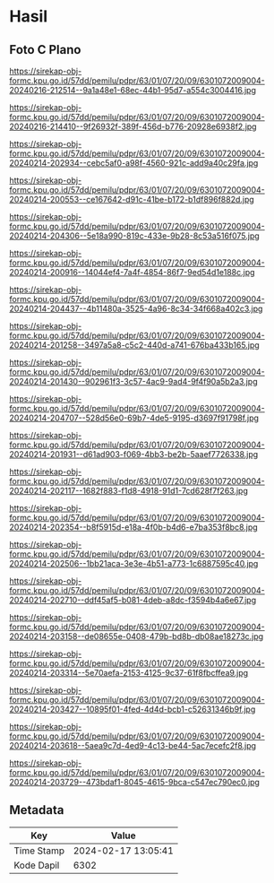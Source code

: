 # Hasil

## Foto C Plano

https://sirekap-obj-formc.kpu.go.id/57dd/pemilu/pdpr/63/01/07/20/09/6301072009004-20240216-212514--9a1a48e1-68ec-44b1-95d7-a554c3004416.jpg

https://sirekap-obj-formc.kpu.go.id/57dd/pemilu/pdpr/63/01/07/20/09/6301072009004-20240216-214410--9f26932f-389f-456d-b776-20928e6938f2.jpg

https://sirekap-obj-formc.kpu.go.id/57dd/pemilu/pdpr/63/01/07/20/09/6301072009004-20240214-202934--cebc5af0-a98f-4560-921c-add9a40c29fa.jpg

https://sirekap-obj-formc.kpu.go.id/57dd/pemilu/pdpr/63/01/07/20/09/6301072009004-20240214-200553--ce167642-d91c-41be-b172-b1df896f882d.jpg

https://sirekap-obj-formc.kpu.go.id/57dd/pemilu/pdpr/63/01/07/20/09/6301072009004-20240214-204306--5e18a990-819c-433e-9b28-8c53a516f075.jpg

https://sirekap-obj-formc.kpu.go.id/57dd/pemilu/pdpr/63/01/07/20/09/6301072009004-20240214-200916--14044ef4-7a4f-4854-86f7-9ed54d1e188c.jpg

https://sirekap-obj-formc.kpu.go.id/57dd/pemilu/pdpr/63/01/07/20/09/6301072009004-20240214-204437--4b11480a-3525-4a96-8c34-34f668a402c3.jpg

https://sirekap-obj-formc.kpu.go.id/57dd/pemilu/pdpr/63/01/07/20/09/6301072009004-20240214-201258--3497a5a8-c5c2-440d-a741-676ba433b165.jpg

https://sirekap-obj-formc.kpu.go.id/57dd/pemilu/pdpr/63/01/07/20/09/6301072009004-20240214-201430--902961f3-3c57-4ac9-9ad4-9f4f90a5b2a3.jpg

https://sirekap-obj-formc.kpu.go.id/57dd/pemilu/pdpr/63/01/07/20/09/6301072009004-20240214-204707--528d56e0-69b7-4de5-9195-d3697f91798f.jpg

https://sirekap-obj-formc.kpu.go.id/57dd/pemilu/pdpr/63/01/07/20/09/6301072009004-20240214-201931--d61ad903-f069-4bb3-be2b-5aaef7726338.jpg

https://sirekap-obj-formc.kpu.go.id/57dd/pemilu/pdpr/63/01/07/20/09/6301072009004-20240214-202117--1682f883-f1d8-4918-91d1-7cd628f7f263.jpg

https://sirekap-obj-formc.kpu.go.id/57dd/pemilu/pdpr/63/01/07/20/09/6301072009004-20240214-202354--b8f5915d-e18a-4f0b-b4d6-e7ba353f8bc8.jpg

https://sirekap-obj-formc.kpu.go.id/57dd/pemilu/pdpr/63/01/07/20/09/6301072009004-20240214-202506--1bb21aca-3e3e-4b51-a773-1c6887595c40.jpg

https://sirekap-obj-formc.kpu.go.id/57dd/pemilu/pdpr/63/01/07/20/09/6301072009004-20240214-202710--ddf45af5-b081-4deb-a8dc-f3594b4a6e67.jpg

https://sirekap-obj-formc.kpu.go.id/57dd/pemilu/pdpr/63/01/07/20/09/6301072009004-20240214-203158--de08655e-0408-479b-bd8b-db08ae18273c.jpg

https://sirekap-obj-formc.kpu.go.id/57dd/pemilu/pdpr/63/01/07/20/09/6301072009004-20240214-203314--5e70aefa-2153-4125-9c37-61f8fbcffea9.jpg

https://sirekap-obj-formc.kpu.go.id/57dd/pemilu/pdpr/63/01/07/20/09/6301072009004-20240214-203427--10895f01-4fed-4d4d-bcb1-c52631346b9f.jpg

https://sirekap-obj-formc.kpu.go.id/57dd/pemilu/pdpr/63/01/07/20/09/6301072009004-20240214-203618--5aea9c7d-4ed9-4c13-be44-5ac7ecefc2f8.jpg

https://sirekap-obj-formc.kpu.go.id/57dd/pemilu/pdpr/63/01/07/20/09/6301072009004-20240214-203729--473bdaf1-8045-4615-9bca-c547ec790ec0.jpg


## Metadata

| Key        | Value               |
| ---------- | ------------------- |
| Time Stamp | 2024-02-17 13:05:41 |
| Kode Dapil | 6302                |




